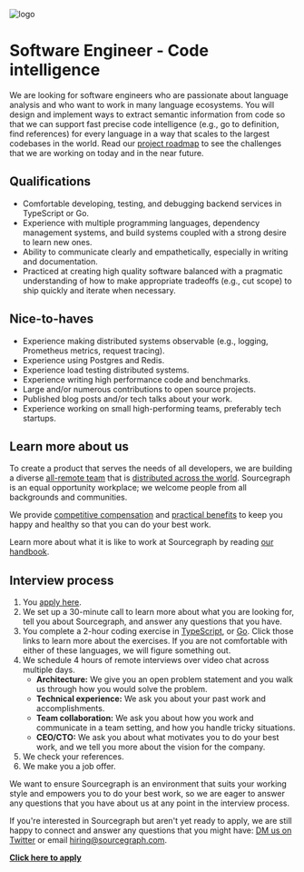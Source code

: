 ![logo](https://sourcegraph.com/.assets/img/sourcegraph-light-head-logo.svg)

# Software Engineer - Code intelligence

We are looking for software engineers who are passionate about language analysis and who want to work in many language ecosystems. You will design and implement ways to extract semantic information from code so that we can support fast precise code intelligence (e.g., go to definition, find references) for every language in a way that scales to the largest codebases in the world. Read our [project roadmap](https://docs.google.com/document/d/1cBsE9801DcBF9chZyMnxRdolqM_1c2pPyGQz15QAvYI/edit#heading=h.dimwsc9ccmwq) to see the challenges that we are working on today and in the near future.

## Qualifications

- Comfortable developing, testing, and debugging backend services in TypeScript or Go.
- Experience with multiple programming languages, dependency management systems, and build systems coupled with a strong desire to learn new ones.
- Ability to communicate clearly and empathetically, especially in writing and documentation.
- Practiced at creating high quality software balanced with a pragmatic understanding of how to make appropriate tradeoffs (e.g., cut scope) to ship quickly and iterate when necessary.

## Nice-to-haves

- Experience making distributed systems observable (e.g., logging, Prometheus metrics, request tracing).
- Experience using Postgres and Redis.
- Experience load testing distributed systems.
- Experience writing high performance code and benchmarks.
- Large and/or numerous contributions to open source projects.
- Published blog posts and/or tech talks about your work.
- Experience working on small high-performing teams, preferably tech startups.

## Learn more about us

To create a product that serves the needs of all developers, we are building a diverse [all-remote team](https://about.sourcegraph.com/company/remote) that is [distributed across the world](https://about.sourcegraph.com/company/team). Sourcegraph is an equal opportunity workplace; we welcome people from all backgrounds and communities.

We provide [competitive compensation](https://about.sourcegraph.com/handbook/people-ops/compensation) and [practical benefits](https://about.sourcegraph.com/handbook/people-ops/benefits-and-perks) to keep you happy and healthy so that you can do your best work.

Learn more about what it is like to work at Sourcegraph by reading [our handbook](https://about.sourcegraph.com/handbook/).

## Interview process

1. You [apply here](https://hire.withgoogle.com/public/jobs/sourcegraphcom/view/P_AAAAAADAAC5LkU-W2aD8Bg?trackingTag=careersRepository).
1. We set up a 30-minute call to learn more about what you are looking for, tell you about Sourcegraph, and answer any questions that you have.
1. You complete a 2-hour coding exercise in [TypeScript](software-engineer-coding-exercise.md#typescript-coding-exercise), or [Go](software-engineer-coding-exercise.md#go-coding-exercise). Click those links to learn more about the exercises. If you are not comfortable with either of these languages, we will figure something out.
1. We schedule 4 hours of remote interviews over video chat across multiple days.
   - **Architecture:** We give you an open problem statement and you walk us through how you would solve the problem.
   - **Technical experience:** We ask you about your past work and accomplishments.
   - **Team collaboration:** We ask you about how you work and communicate in a team setting, and how you handle tricky situations.
   - **CEO/CTO:** We ask you about what motivates you to do your best work, and we tell you more about the vision for the company.
1. We check your references.
1. We make you a job offer.

We want to ensure Sourcegraph is an environment that suits your working style and empowers you to do your best work, so we are eager to answer any questions that you have about us at any point in the interview process.

If you're interested in Sourcegraph but aren't yet ready to apply, we are still happy to connect and answer any questions that you might have: [DM us on Twitter](https://twitter.com/srcgraph) or email hiring@sourcegraph.com.

**[Click here to apply](https://hire.withgoogle.com/public/jobs/sourcegraphcom/view/P_AAAAAADAAC5LkU-W2aD8Bg?trackingTag=careersRepository)**
